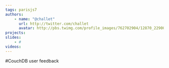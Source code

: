 ```yaml
---
tags: parisjs7
authors:
    - name: "@challet"
      url: http://twitter.com/challet
      avatar: http://pbs.twimg.com/profile_images/762702904/12870_229006808135_636953135_4441217_1387053_n_bigger.jpg
projects:
slides:
    - #
videos:
---
```

#CouchDB user feedback
